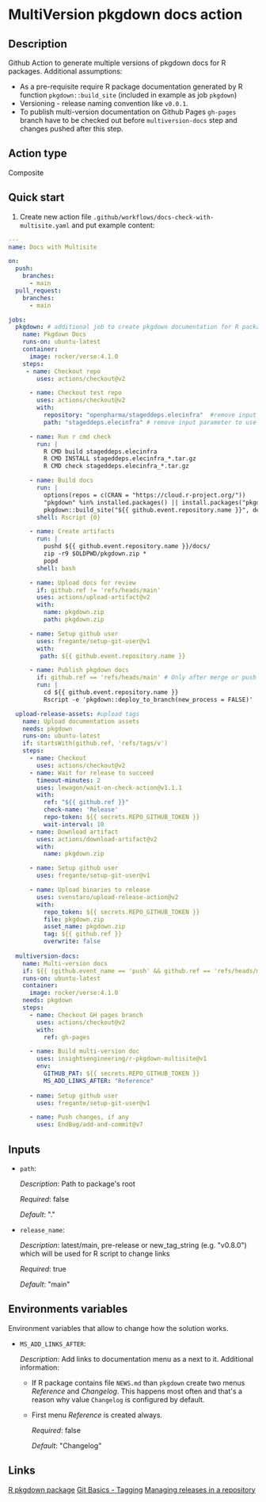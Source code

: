 # MultiVersion pkgdown docs action

## Description

Github Action to generate multiple versions of pkgdown docs for R packages.
Additional assumptions:

* As a pre-requisite require R package documentation generated by R function `pkgdown::build_site` (included in example as job `pkgdown`)
* Versioning - release naming convention like `v0.0.1`.
* To publish multi-version documentation on Github Pages
  `gh-pages` branch have to be checked out before `multiversion-docs` step and changes pushed after this step.

## Action type

Composite

## Quick start

1. Create new action file `.github/workflows/docs-check-with-multisite.yaml` and put example content:

```yaml
---
name: Docs with Multisite

on:
  push:
    branches:
      - main
  pull_request:
    branches:
      - main

jobs:
  pkgdown: # additional job to create pkgdown documentation for R package is a pre-requisite 
    name: Pkgdown Docs
    runs-on: ubuntu-latest
    container:
      image: rocker/verse:4.1.0
    steps:
     - name: Checkout repo
        uses: actions/checkout@v2

      - name: Checkout test repo 
        uses: actions/checkout@v2
        with:
          repository: "openpharma/stageddeps.elecinfra"  #remove input parameter to use cuurent repository
          path: "stageddeps.elecinfra" # remove input parameter to use default path 

      - name: Run r cmd check
        run: |
          R CMD build stageddeps.elecinfra
          R CMD INSTALL stageddeps.elecinfra_*.tar.gz
          R CMD check stageddeps.elecinfra_*.tar.gz

      - name: Build docs
        run: |
          options(repos = c(CRAN = "https://cloud.r-project.org/"))
          "pkgdown" %in% installed.packages() || install.packages("pkgdown", upgrade = "never")
          pkgdown::build_site("${{ github.event.repository.name }}", devel = TRUE)
        shell: Rscript {0}

      - name: Create artifacts
        run: |
          pushd ${{ github.event.repository.name }}/docs/
          zip -r9 $OLDPWD/pkgdown.zip *
          popd
        shell: bash

      - name: Upload docs for review
        if: github.ref != 'refs/heads/main'
        uses: actions/upload-artifact@v2
        with:
          name: pkgdown.zip
          path: pkgdown.zip

      - name: Setup github user
        uses: fregante/setup-git-user@v1
        with: 
         path: ${{ github.event.repository.name }}

      - name: Publish pkgdown docs
        if: github.ref == 'refs/heads/main' # Only after merge or push to main
        run: |
          cd ${{ github.event.repository.name }}
          Rscript -e 'pkgdown::deploy_to_branch(new_process = FALSE)'

  upload-release-assets: #upload tags
    name: Upload documentation assets
    needs: pkgdown
    runs-on: ubuntu-latest
    if: startsWith(github.ref, 'refs/tags/v')
    steps:
      - name: Checkout
        uses: actions/checkout@v2
      - name: Wait for release to succeed
        timeout-minutes: 2
        uses: lewagon/wait-on-check-action@v1.1.1
        with:
          ref: "${{ github.ref }}"
          check-name: 'Release'
          repo-token: ${{ secrets.REPO_GITHUB_TOKEN }}
          wait-interval: 10
      - name: Download artifact
        uses: actions/download-artifact@v2
        with:
          name: pkgdown.zip

      - name: Setup github user
        uses: fregante/setup-git-user@v1

      - name: Upload binaries to release
        uses: svenstaro/upload-release-action@v2
        with:
          repo_token: ${{ secrets.REPO_GITHUB_TOKEN }}
          file: pkgdown.zip
          asset_name: pkgdown.zip
          tag: ${{ github.ref }}
          overwrite: false
  
  multiversion-docs:
    name: Multi-version docs
    if: ${{ (github.event_name == 'push' && github.ref == 'refs/heads/main') || startsWith(github.ref, 'refs/tags/v') }} # Only after merge or push to main or started on tags
    runs-on: ubuntu-latest
    container:
      image: rocker/verse:4.1.0
    needs: pkgdown
    steps:
      - name: Checkout GH pages branch
        uses: actions/checkout@v2
        with:
          ref: gh-pages

      - name: Build multi-version doc 
        uses: insightsengineering/r-pkgdown-multisite@v1
        env:
          GITHUB_PAT: ${{ secrets.REPO_GITHUB_TOKEN }}
          MS_ADD_LINKS_AFTER: "Reference"
      
      - name: Setup github user
        uses: fregante/setup-git-user@v1

      - name: Push changes, if any
        uses: EndBug/add-and-commit@v7

```

## Inputs

* `path`:

    _Description_: Path to package's root

    _Required_: false

    _Default_: "."

* `release_name`:

    _Description_: latest/main, pre-release or new_tag_string (e.g. "v0.8.0") which will be used for R script to change links

    _Required_: true

    _Default_: "main"

## Environments variables

Environment variables that allow to change how the solution works.

* `MS_ADD_LINKS_AFTER`:

    _Description_: Add links to documentation menu as a next to it.
    Additional information:
  * If R package contains file `NEWS.md` than `pkgdown` create two menus _Reference_  and  _Changelog_. This happens most often and that's a reason why value `Changelog` is configured by default.
  * First menu _Reference_ is created always.

    _Required_: false

    _Default_: "Changelog"

## Links

[R pkgdown package](https://pkgdown.r-lib.org/)
[Git Basics - Tagging](https://git-scm.com/book/en/v2/Git-Basics-Tagging)
[Managing releases in a repository](https://docs.github.com/en/repositories/releasing-projects-on-github/managing-releases-in-a-repository)
